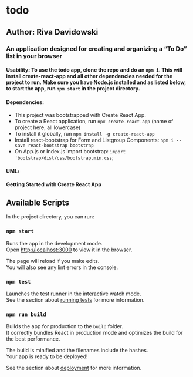 
# todo 

## Author: Riva Davidowski

### An application designed for creating and organizing a “To Do” list in your browser

#### Usability: To use the todo app, clone the repo and do an `npm i`. This will install create-react-app and all other dependencies needed for the project to run. Make sure you have Node.js installed and as listed below, to start the app, run `npm start` in the project directory.

#### Dependencies:

- This project was bootstrapped with Create React App. 
- To create a React application, run `npx create-react-app` (name of project here, all lowercase)
- To install it globally, run `npm install -g create-react-app`
- Install react-bootstrap for Form and Listgroup Components: `npm i --save react-bootstrap bootstrap`
- On App.js or Index.js import bootstrap: `import 'bootstrap/dist/css/bootstrap.min.css`;


#### UML:


**Getting Started with Create React App**

## Available Scripts

In the project directory, you can run:

### `npm start`

Runs the app in the development mode.\
Open [http://localhost:3000](http://localhost:3000) to view it in the browser.

The page will reload if you make edits.\
You will also see any lint errors in the console.

### `npm test`

Launches the test runner in the interactive watch mode.\
See the section about [running tests](https://facebook.github.io/create-react-app/docs/running-tests) for more information.

### `npm run build`

Builds the app for production to the `build` folder.\
It correctly bundles React in production mode and optimizes the build for the best performance.

The build is minified and the filenames include the hashes.\
Your app is ready to be deployed!

See the section about [deployment](https://facebook.github.io/create-react-app/docs/deployment) for more information.
